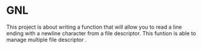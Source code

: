 # GNL

  This project is about writing a function that will allow you to read a line 
ending with a newline character from a file descriptor.
  This funtion is able to manage multiple file descriptor .
